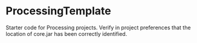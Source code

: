 # ProcessingTemplate
Starter code for Processing projects.  Verify in project preferences that the location of core.jar has been correctly identified.
